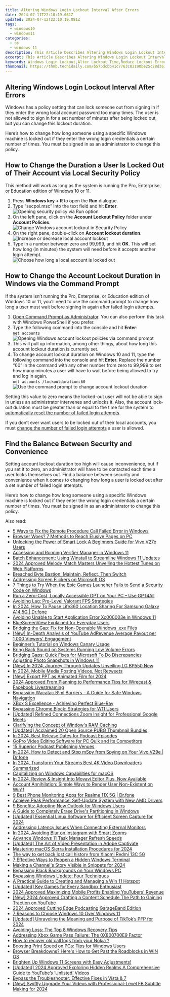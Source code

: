 ```yaml
---
title: Altering Windows Login Lockout Interval After Errors
date: 2024-07-11T22:10:19.081Z
updated: 2024-07-12T22:10:19.081Z
tags:
  - windows10
  - windows11
categories:
  - os
  - windows 11
description: This Article Describes Altering Windows Login Lockout Interval After Errors
excerpt: This Article Describes Altering Windows Login Lockout Interval After Errors
keywords: Windows Login Lockout,Alter Lockout Time,Reduce Lockout Errors,Lockout Interval Change,Account Security Settings,Password Reset Options,Prevent Lockout Failures
thumbnail: https://thmb.techidaily.com/b57bdcbb41c7763c82190be25c28d361f666df5033d9cd0a341320bf7b8e56fa.jpg
---
```


## Altering Windows Login Lockout Interval After Errors

 Windows has a policy setting that can lock someone out from signing in if they enter the wrong local account password too many times. The user is not allowed to sign in for a set number of minutes after being locked out, but you can change this lockout duration.

 Here’s how to change how long someone using a specific Windows machine is locked out if they enter the wrong login credentials a certain number of times. You must be signed in as an administrator to change this policy.

## How to Change the Duration a User Is Locked Out of Their Account via Local Security Policy

 This method will work as long as the system is running the Pro, Enterprise, or Education edition of Windows 10 or 11\.

1. Press **Windows key + R** to open the **Run** dialogue.
2. Type “secpol.msc” into the text field and hit **Enter**.  
![Opening security policy via Run option](https://static1.makeuseofimages.com/wordpress/wp-content/uploads/2023/09/01-windows-run-security-policy.jpg)
3. On the left pane, click on the **Account Lockout Policy** folder under **Account Policies**.  
![Change Windows account lockout in Security Policy](https://static1.makeuseofimages.com/wordpress/wp-content/uploads/2023/09/02-windows-account-policies.jpg)
4. On the right pane, double-click on **Account lockout duration**.  
![Increase or decrease local account lockout](https://static1.makeuseofimages.com/wordpress/wp-content/uploads/2023/09/03-change-local-account-lockout-duration.jpg)
5. Type in a number between zero and 99,999, and hit **OK**. This will set how long (in minutes) the system will need before it accepts another login attempt.  
![Choose how long a local account is locked out](https://static1.makeuseofimages.com/wordpress/wp-content/uploads/2023/09/04-set-local-account-lockout-duration.jpg)

## How to Change the Account Lockout Duration in Windows via the Command Prompt

 If the system isn’t running the Pro, Enterprise, or Education edition of Windows 10 or 11, you’ll need to use the command prompt to change how long a user must wait before signing in again after failed login attempts.

1. [Open Command Prompt as Administrator](https://www.makeuseof.com/windows-run-command-prompt-admin/). You can also perform this task with Windows PowerShell if you prefer.
2. Type the following command into the console and hit **Enter**:  
`net accounts`  
![Opening Windows account lockout policies via command prompt](https://static1.makeuseofimages.com/wordpress/wp-content/uploads/2023/09/05-command-prompt-net-accounts.jpg)
3. This will pull up information, among other things, about how long this account lockout duration is currently set.
4. To change account lockout duration on Windows 10 and 11, type the following command into the console and hit **Enter.** Replace the number “60” in the command with any other number from zero to 99,999 to set how many minutes a user will have to wait before being allowed to try and log in again.  
`net accounts /lockoutduration:60`  
![Use the command prompt to change account lockout duration](https://static1.makeuseofimages.com/wordpress/wp-content/uploads/2023/09/06-change-account-lockout-duration-command-prompt.jpg)

 Setting this value to zero means the locked-out user will not be able to sign in unless an administrator intervenes and unlocks it. Also, the account lock-out duration must be greater than or equal to the time for the system to [automatically reset the number of failed login attempts](https://www.makeuseof.com/reset-account-lockout-counter-windows/).

 If you don’t ever want users to be locked out of their local accounts, you must [change the number of failed login attempts](https://www.makeuseof.com/how-limit-number-failed-login-attempts-windows-10/) a user is allowed.

## Find the Balance Between Security and Convenience

 Setting account lockout duration too high will cause inconvenience, but if you set it to zero, an administrator will have to be contacted each time a user locks themselves out. Find a balance between security and convenience when it comes to changing how long a user is locked out after a set number of failed login attempts.

 Here’s how to change how long someone using a specific Windows machine is locked out if they enter the wrong login credentials a certain number of times. You must be signed in as an administrator to change this policy.



<ins class="adsbygoogle"
      style="display:block"
      data-ad-client="ca-pub-7571918770474297"
      data-ad-slot="8358498916"
      data-ad-format="auto"
      data-full-width-responsive="true"></ins>
<span class="atpl-alsoreadstyle">Also read:</span>
<div><ul>
<li><a href="https://windows11.techidaily.com/5-ways-to-fix-the-remote-procedure-call-failed-error-in-windows/"><u>5 Ways to Fix the Remote Procedure Call Failed Error in Windows</u></a></li>
<li><a href="https://windows11.techidaily.com/browser-woes-7-methods-to-reach-elusive-pages-on-pc/"><u>Browser Woes? 7 Methods to Reach Elusive Pages on PC</u></a></li>
<li><a href="https://android-unlock.techidaily.com/unlocking-the-power-of-smart-lock-a-beginners-guide-for-vivo-v27e-users-by-drfone-android/"><u>Unlocking the Power of Smart Lock A Beginners Guide for Vivo V27e Users</u></a></li>
<li><a href="https://windows11.techidaily.com/accessing-and-running-verifier-manager-in-windows-11/"><u>Accessing and Running Verifier Manager in Windows 11</u></a></li>
<li><a href="https://windows11.techidaily.com/batch-enhancement-using-winstall-to-streamline-windows-11-updates/"><u>Batch Enhancement: Using Winstall to Streamline Windows 11 Updates</u></a></li>
<li><a href="https://voice-adjusting.techidaily.com/2024-approved-melody-match-masters-unveiling-the-hottest-tunes-on-web-platforms/"><u>2024 Approved Melody Match Masters Unveiling the Hottest Tunes on Web Platforms</u></a></li>
<li><a href="https://windows11.techidaily.com/breached-byte-bastion-maintain-reflect-then-switch/"><u>Breached Byte Bastion: Maintain, Reflect, Then Switch</u></a></li>
<li><a href="https://windows11.techidaily.com/addressing-screen-flickers-on-microsoft-os/"><u>Addressing Screen Flickers on Microsoft OS</u></a></li>
<li><a href="https://windows11.techidaily.com/7-things-to-try-when-the-epic-games-launcher-fails-to-send-a-security-code-on-windows/"><u>7 Things to Try When the Epic Games Launcher Fails to Send a Security Code on Windows</u></a></li>
<li><a href="https://windows11.techidaily.com/1719340671976-run-a-zero-cost-locally-accessible-gpt-on-your-pc-use-gpt4all/"><u>Run a Zero-Cost, Locally Accessible GPT on Your PC – Use GPT4All</u></a></li>
<li><a href="https://windows11.techidaily.com/avoiding-lag-pro-level-valorant-fps-strategies/"><u>Avoiding Lag: Pro-Level Valorant FPS Strategies</u></a></li>
<li><a href="https://location-social.techidaily.com/in-2024-how-to-pause-life360-location-sharing-for-samsung-galaxy-a14-5g-drfone-by-drfone-virtual-android/"><u>In 2024, How To Pause Life360 Location Sharing For Samsung Galaxy A14 5G | Dr.fone</u></a></li>
<li><a href="https://windows11.techidaily.com/avoiding-unable-to-start-application-error-xc000003e-in-windows-11/"><u>Avoiding Unable to Start Application Error Xc000003e in Windows 11</u></a></li>
<li><a href="https://windows11.techidaily.com/bluescreenview-explained-for-everyday-users/"><u>BlueScreenView Explained for Everyday Users</u></a></li>
<li><a href="https://windows11.techidaily.com/bridging-the-gap-fix-for-non-openable-windows-exe-files/"><u>Bridging the Gap: Fix for Non-Openable Windows .exe Files</u></a></li>
<li><a href="https://youtube-stream.techidaily.com/new-in-depth-analysis-of-youtube-adrevenue-average-payout-per-1000-viewers-engagement/"><u>[New] In-Depth Analysis of YouTube AdRevenue  Average Payout per 1,000 Viewers' Engagement</u></a></li>
<li><a href="https://windows11.techidaily.com/beginners-tutorial-on-windows-canary-usage/"><u>Beginner’s Tutorial on Windows Canary Usage</u></a></li>
<li><a href="https://windows11.techidaily.com/bring-back-sound-on-systems-running-low-volume-errors/"><u>Bring Back Sound on Systems Running Low Volume Errors</u></a></li>
<li><a href="https://windows11.techidaily.com/bridging-gaps-quick-fixes-for-microsoft-to-do-discrepancies/"><u>Bridging Gaps: Quick Fixes for Microsoft To Do Discrepancies</u></a></li>
<li><a href="https://windows11.techidaily.com/adjusting-photo-snapshots-in-windows-11/"><u>Adjusting Photo Snapshots in Windows 11</u></a></li>
<li><a href="https://fox-friendly.techidaily.com/new-in-2024-journey-through-updates-unveiling-lg-bp550-new/"><u>[New] In 2024, Journey Through Updates  Unveiling LG BP550 New</u></a></li>
<li><a href="https://twitter-videos.techidaily.com/in-2024-mobile-media-posting-videos-not-retweets/"><u>In 2024, Mobile Media Posting  Videos, Not Retweets</u></a></li>
<li><a href="https://video-capture.techidaily.com/new-export-ppt-as-animated-film-for-2024/"><u>[New] Export PPT as Animated Film for 2024</u></a></li>
<li><a href="https://facebook-video-content.techidaily.com/2024-approved-from-planning-to-performance-tips-for-wirecast-and-facebook-livestreaming/"><u>2024 Approved  From Planning to Performance  Tips for Wirecast & Facebook Livestreaming</u></a></li>
<li><a href="https://windows11.techidaily.com/bypassing-wacatacbml-barriers-a-guide-for-safe-windows-navigation/"><u>Bypassing Wacatac.B!ml Barriers - A Guide for Safe Windows Navigation</u></a></li>
<li><a href="https://games-able.techidaily.com/xbox-s-excellence-achieving-perfect-blue-ray/"><u>XBox S Excellence - Achieving Perfect Blue-Ray</u></a></li>
<li><a href="https://windows11.techidaily.com/bypassing-chrome-block-strategies-for-w11-users/"><u>Bypassing Chrome Block: Strategies for W11 Users</u></a></li>
<li><a href="https://extra-skills.techidaily.com/updated-refined-connections-zoom-insight-for-professional-google-meets/"><u>[Updated] Refined Connections  Zoom Insight for Professional Google Meets</u></a></li>
<li><a href="https://windows11.techidaily.com/clarifying-the-concept-of-windows-ram-caching/"><u>Clarifying the Concept of Window's RAM Caching</u></a></li>
<li><a href="https://extra-information.techidaily.com/updated-acclaimed-20-open-source-pubg-thumbnail-bundles/"><u>[Updated] Acclaimed 20 Open Source PUBG Thumbnail Bundles</u></a></li>
<li><a href="https://extra-lessons.techidaily.com/in-2024-best-release-dates-for-podcast-episodes/"><u>In 2024, Best Release Dates for Podcast Episodes</u></a></li>
<li><a href="https://smart-video-creator.techidaily.com/gopro-video-editing-software-for-pc-quik-and-its-competitors/"><u>GoPro Video Editing Software for PC Quik and Its Competitors</u></a></li>
<li><a href="https://extra-lessons.techidaily.com/15-superior-podcast-publishing-venues/"><u>15 Superior Podcast Publishing Venues</u></a></li>
<li><a href="https://location-social.techidaily.com/in-2024-how-to-detect-and-stop-mspy-from-spying-on-your-vivo-v29e-drfone-by-drfone-virtual-android/"><u>In 2024, How to Detect and Stop mSpy from Spying on Your Vivo V29e | Dr.fone</u></a></li>
<li><a href="https://some-skills.techidaily.com/in-2024-transform-your-streams-best-4k-video-downloaders-summarized/"><u>In 2024, Transform Your Streams  Best 4K Video Downloaders Summarized</u></a></li>
<li><a href="https://windows11.techidaily.com/capitalizing-on-windows-capabilities-for-macos/"><u>Capitalizing on Windows Capabilities for macOS</u></a></li>
<li><a href="https://extra-skills.techidaily.com/in-2024-review-and-insight-into-movavi-editor-plus-now-available/"><u>In 2024, Review & Insight Into Movavi Editor Plus, Now Available</u></a></li>
<li><a href="https://windows11.techidaily.com/account-annihilation-simple-ways-to-render-user-non-existent-on-win11/"><u>Account Annihilation: Simple Ways to Render User Non-Existent on Win11</u></a></li>
<li><a href="https://android-location-track.techidaily.com/9-best-phone-monitoring-apps-for-realme-11x-5g-drfone-by-drfone-virtual-android/"><u>9 Best Phone Monitoring Apps for Realme 11X 5G | Dr.fone</u></a></li>
<li><a href="https://windows11.techidaily.com/achieve-peak-performance-self-update-system-with-new-amd-drivers/"><u>Achieve Peak Performance: Self-Update System with New AMD Drivers</u></a></li>
<li><a href="https://windows11.techidaily.com/9-benefits-adopting-new-outlook-for-windows-users/"><u>9 Benefits: Adopting New Outlook for Windows Users</u></a></li>
<li><a href="https://windows11.techidaily.com/a-guide-to-completely-erase-drives-partitioning-in-windows/"><u>A Guide to Completely Erase Drive's Partitioning in Windows</u></a></li>
<li><a href="https://digital-screen-recording.techidaily.com/updated-essential-linux-software-for-efficient-screen-capture-for-2024/"><u>[Updated] Essential Linux Software for Efficient Screen Capture for 2024</u></a></li>
<li><a href="https://windows11.techidaily.com/addressing-latency-issues-when-connecting-external-monitors/"><u>Addressing Latency Issues When Connecting External Monitors</u></a></li>
<li><a href="https://instagram-videos.techidaily.com/in-2024-avoiding-blur-on-instagram-with-smart-zooms/"><u>In 2024, Avoiding Blur on Instagram with Smart Zooms</u></a></li>
<li><a href="https://windows11.techidaily.com/advance-windows-11-task-manager-refresh-speeds/"><u>Advance Windows 11 Task Manager Refresh Speeds</u></a></li>
<li><a href="https://screen-capture.techidaily.com/updated-the-art-of-video-presentation-in-adobe-captivate/"><u>[Updated] The Art of Video Presentation in Adobe Captivate</u></a></li>
<li><a href="https://extra-approaches.techidaily.com/mastering-macos-sierra-installation-procedures-for-2024/"><u>Mastering macOS Sierra Installation Procedures for 2024</u></a></li>
<li><a href="https://techidaily.com/the-way-to-get-back-lost-call-history-from-xiaomi-redmi-13c-5g-by-fonelab-android-recover-call-logs/"><u>The way to get back lost call history from Xiaomi Redmi 13C 5G</u></a></li>
<li><a href="https://windows11.techidaily.com/7-effective-ways-to-reopen-a-hidden-windows-terminal/"><u>7 Effective Ways to Reopen a Hidden Windows Terminal</u></a></li>
<li><a href="https://youtube-help.techidaily.com/making-a-channels-story-visible-in-snippets-for-2024/"><u>Making a Channel's Story Visible in Snippets for 2024</u></a></li>
<li><a href="https://windows11.techidaily.com/bypassing-black-backgrounds-on-your-windows-pc/"><u>Bypassing Black Backgrounds on Your Windows PC</u></a></li>
<li><a href="https://windows11.techidaily.com/bypassing-windows-update-four-techniques/"><u>Bypassing Windows Update: Four Techniques</u></a></li>
<li><a href="https://windows11.techidaily.com/a-practical-guide-to-creating-and-managing-a-win-11-hotspot/"><u>A Practical Guide to Creating and Managing a Win 11 Hotspot</u></a></li>
<li><a href="https://on-screen-recording.techidaily.com/updated-key-games-for-every-sandbox-enthusiast/"><u>[Updated] Key Games for Every Sandbox Enthusiast</u></a></li>
<li><a href="https://youtube-help.techidaily.com/2024-approved-maximizing-mobile-profits-enabling-youtubers-revenue/"><u>2024 Approved  Maximizing Mobile Profits  Enabling YouTubers' Revenue</u></a></li>
<li><a href="https://facebook-video-share.techidaily.com/new-2024-approved-crafting-a-content-schedule-the-path-to-gaining-traction-on-youtube/"><u>[New] 2024 Approved  Crafting a Content Schedule  The Path to Gaining Traction on YouTube</u></a></li>
<li><a href="https://article-helps.techidaily.com/2024-approved-cutting-edge-podcasting-garageband-edition/"><u>2024 Approved  Cutting Edge Podcasting  GarageBand Edition</u></a></li>
<li><a href="https://windows11.techidaily.com/7-reasons-to-choose-windows-10-over-windows-11/"><u>7 Reasons to Choose Windows 10 Over Windows 11</u></a></li>
<li><a href="https://tiktok-video-recordings.techidaily.com/updated-unraveling-the-meaning-and-purpose-of-tiktoks-pfp-for-2024/"><u>[Updated] Unraveling the Meaning and Purpose of TikTok’s PFP for 2024</u></a></li>
<li><a href="https://windows11.techidaily.com/avoiding-loss-the-top-8-windows-recovery-tips/"><u>Avoiding Loss: The Top 8 Windows Recovery Tips</u></a></li>
<li><a href="https://windows11.techidaily.com/addressing-xbox-game-pass-failure-the-0x800700e9-factor/"><u>Addressing Xbox Game Pass Failure: The 0X800700E9 Factor</u></a></li>
<li><a href="https://blog-min.techidaily.com/how-to-recover-old-call-logs-from-your-nokia-by-fonelab-android-recover-call-logs/"><u>How to recover old call logs from your Nokia ?</u></a></li>
<li><a href="https://windows11.techidaily.com/boosting-print-speed-on-pcs-tips-for-windows-users/"><u>Boosting Print Speed on PCs: Tips for Windows Users</u></a></li>
<li><a href="https://windows11.techidaily.com/browser-breakdowns-heres-how-to-get-past-the-roadblocks-in-win-os/"><u>Browser Breakdowns? Here's How to Get Past the Roadblocks in WIN OS</u></a></li>
<li><a href="https://windows11.techidaily.com/brighten-up-windows-11-screens-with-easy-adjustments/"><u>Brighten Up Windows 11 Screens with Easy Adjustments!</u></a></li>
<li><a href="https://facebook-video-share.techidaily.com/updated-2024-approved-exploring-hidden-realms-a-comprehensive-guide-to-youtubes-unlisted-videos/"><u>[Updated] 2024 Approved  Exploring Hidden Realms  A Comprehensive Guide to YouTube’s ‘Unlisted’ Videos</u></a></li>
<li><a href="https://windows11.techidaily.com/bypass-the-troubleshooter-effective-fixes-in-vista-and-7/"><u>Bypass the Troubleshooter: Effective Fixes in Vista & 7</u></a></li>
<li><a href="https://facebook-videos.techidaily.com/new-swiftly-upgrade-your-videos-with-professional-level-fb-subtitle-making-for-2024/"><u>[New] Swiftly Upgrade Your Videos with Professional-Level FB Subtitle Making for 2024</u></a></li>
</ul></div>
